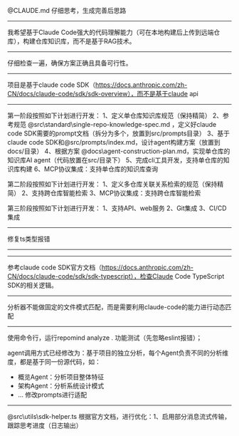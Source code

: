 @CLAUDE.md 仔细思考，生成完善后思路 

*************************************


我希望基于Claude Code强大的代码理解能力（可在本地构建后上传到远端仓库），构建仓库知识库，而不是基于RAG技术。
*************************************

仔细检查一遍，确保方案正确且具备可行性。

*************************************
项目是基于claude code SDK（https://docs.anthropic.com/zh-CN/docs/claude-code/sdk/sdk-overview），而不是基于claude api

*************************************
第一阶段按照如下计划进行开发：
1、定义单仓库知识库规范（保持精简）
2、参考规范 @src\standard\single-repo-knowledge-spec.md ，定义好claude code SDK需要的prompt文档（拆分为多个，放置到src/prompts目录）
3、基于claude code SDK和@src/prompts/index.md，设计agent构建方案（放置到docs/目录）
4、根据方案 @docs\agent-construction-plan.md，实现单仓库的知识库AI agent（代码放置在src/目录下）
5、完成cli工具开发，支持单仓库的知识库构建
6、MCP协议集成：支持单仓库的知识库查询

第二阶段按照如下计划进行开发：
1、定义多仓库关联关系检索的规范（保持精简）
2、支持跨仓库智能检索
3、MCP协议集成：支持跨仓库智能检索


第三阶段按照如下计划进行开发：
1、支持API、web服务
2、Git集成
3、CI/CD集成

*************************************
修复ts类型报错

*************************************


*************************************
参考claude code SDK官方文档（https://docs.anthropic.com/zh-CN/docs/claude-code/sdk/sdk-typescript），检查Claude Code TypeScript SDK的相关逻辑。


*************************************
分析器不能做固定的文件模式匹配，而是需要利用claude-code的能力进行动态匹配  

*************************************

使用命令行，运行repomind analyze . 功能测试（先忽略eslint报错）；


agent调用方式已经修改为：基于项目的独立分析，每个Agent负责不同的分析维度，都是基于同一份源代码，如：
  - 概览Agent：分析项目整体特征
  - 架构Agent：分析系统设计模式
  - ...
修改prompts进行适配

*************************************

 @src\utils\sdk-helper.ts 根据官方文档，进行优化：1、启用部分消息流式传输，跟踪思考进度（日志输出）
 



